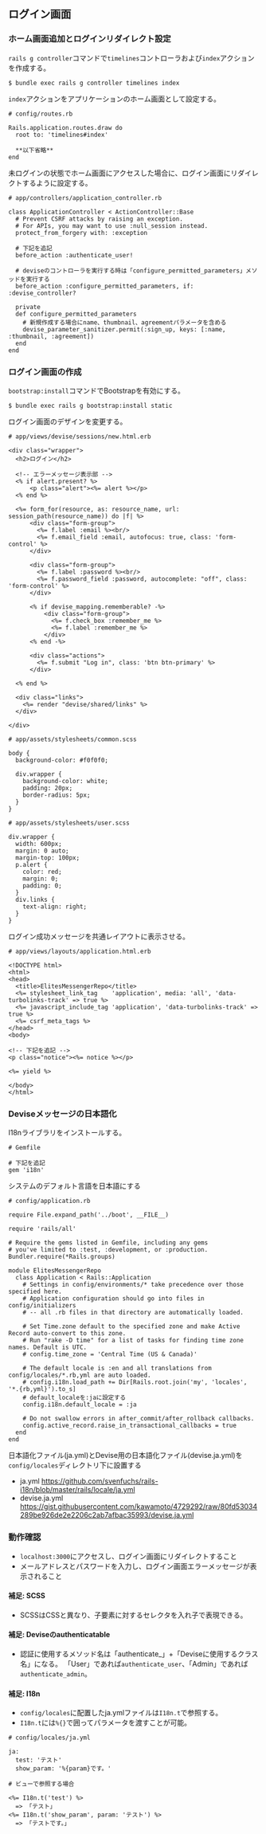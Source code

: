 ## ログイン画面

### ホーム画面追加とログインリダイレクト設定
`rails g controller`コマンドで`timelines`コントローラおよび`index`アクションを作成する。
```
$ bundle exec rails g controller timelines index
```

`index`アクションをアプリケーションのホーム画面として設定する。
```
# config/routes.rb

Rails.application.routes.draw do
  root to: 'timelines#index'

  **以下省略**
end
```

未ログインの状態でホーム画面にアクセスした場合に、ログイン画面にリダイレクトするように設定する。
```
# app/controllers/application_controller.rb

class ApplicationController < ActionController::Base
  # Prevent CSRF attacks by raising an exception.
  # For APIs, you may want to use :null_session instead.
  protect_from_forgery with: :exception

  # 下記を追記
  before_action :authenticate_user!

  # deviseのコントローラを実行する時は「configure_permitted_parameters」メソッドを実行する
  before_action :configure_permitted_parameters, if: :devise_controller?

  private
  def configure_permitted_parameters
    # 新規作成する場合にname、thumbnail、agreementパラメータを含める
    devise_parameter_sanitizer.permit(:sign_up, keys: [:name, :thumbnail, :agreement])
  end
end

```

### ログイン画面の作成
`bootstrap:install`コマンドでBootstrapを有効にする。
```
$ bundle exec rails g bootstrap:install static
```

ログイン画面のデザインを変更する。
```
# app/views/devise/sessions/new.html.erb

<div class="wrapper">
  <h2>ログイン</h2>

  <!-- エラーメッセージ表示部 -->
  <% if alert.present? %>
      <p class="alert"><%= alert %></p>
  <% end %>

  <%= form_for(resource, as: resource_name, url: session_path(resource_name)) do |f| %>
      <div class="form-group">
        <%= f.label :email %><br/>
        <%= f.email_field :email, autofocus: true, class: 'form-control' %>
      </div>

      <div class="form-group">
        <%= f.label :password %><br/>
        <%= f.password_field :password, autocomplete: "off", class: 'form-control' %>
      </div>

      <% if devise_mapping.rememberable? -%>
          <div class="form-group">
            <%= f.check_box :remember_me %>
            <%= f.label :remember_me %>
          </div>
      <% end -%>

      <div class="actions">
        <%= f.submit "Log in", class: 'btn btn-primary' %>
      </div>

  <% end %>

  <div class="links">
    <%= render "devise/shared/links" %>
  </div>

</div>

```
```
# app/assets/stylesheets/common.scss

body {
  background-color: #f0f0f0;

  div.wrapper {
    background-color: white;
    padding: 20px;
    border-radius: 5px;
  }
}
```
```
# app/assets/stylesheets/user.scss

div.wrapper {
  width: 600px;
  margin: 0 auto;
  margin-top: 100px;
  p.alert {
    color: red;
    margin: 0;
    padding: 0;
  }
  div.links {
    text-align: right;
  }
}
```

ログイン成功メッセージを共通レイアウトに表示させる。
```
# app/views/layouts/application.html.erb

<!DOCTYPE html>
<html>
<head>
  <title>ElitesMessengerRepo</title>
  <%= stylesheet_link_tag    'application', media: 'all', 'data-turbolinks-track' => true %>
  <%= javascript_include_tag 'application', 'data-turbolinks-track' => true %>
  <%= csrf_meta_tags %>
</head>
<body>

<!-- 下記を追記 -->
<p class="notice"><%= notice %></p>

<%= yield %>

</body>
</html>

```

### Deviseメッセージの日本語化
I18nライブラリをインストールする。
```
# Gemfile

# 下記を追記
gem 'i18n'
```

システムのデフォルト言語を日本語にする
```
# config/application.rb

require File.expand_path('../boot', __FILE__)

require 'rails/all'

# Require the gems listed in Gemfile, including any gems
# you've limited to :test, :development, or :production.
Bundler.require(*Rails.groups)

module ElitesMessengerRepo
  class Application < Rails::Application
    # Settings in config/environments/* take precedence over those specified here.
    # Application configuration should go into files in config/initializers
    # -- all .rb files in that directory are automatically loaded.

    # Set Time.zone default to the specified zone and make Active Record auto-convert to this zone.
    # Run "rake -D time" for a list of tasks for finding time zone names. Default is UTC.
    # config.time_zone = 'Central Time (US & Canada)'

    # The default locale is :en and all translations from config/locales/*.rb,yml are auto loaded.
    # config.i18n.load_path += Dir[Rails.root.join('my', 'locales', '*.{rb,yml}').to_s]
    # default_localeを:jaに設定する
    config.i18n.default_locale = :ja

    # Do not swallow errors in after_commit/after_rollback callbacks.
    config.active_record.raise_in_transactional_callbacks = true
  end
end
```

日本語化ファイル(ja.yml)とDevise用の日本語化ファイル(devise.ja.yml)を`config/locales`ディレクトリ下に設置する
- ja.yml https://github.com/svenfuchs/rails-i18n/blob/master/rails/locale/ja.yml
- devise.ja.yml https://gist.githubusercontent.com/kawamoto/4729292/raw/80fd53034289be926de2e2206c2ab7afbac35993/devise.ja.yml


### 動作確認
- `localhost:3000`にアクセスし、ログイン画面にリダイレクトすること
- メールアドレスとパスワードを入力し、ログイン画面エラーメッセージが表示されること

#### 補足: SCSS
- SCSSはCSSと異なり、子要素に対するセレクタを入れ子で表現できる。

#### 補足: Deviseのauthenticatable
- 認証に使用するメソッド名は「authenticate_」+「Deviseに使用するクラス名」になる。
「User」であれば`authenticate_user`、「Admin」であれば`authenticate_admin`。

#### 補足: I18n
- `config/locales`に配置したja.ymlファイルは`I18n.t`で参照する。
- `I18n.t`には`%{}`で囲ってパラメータを渡すことが可能。

```
# config/locales/ja.yml

ja:
  test: 'テスト'
  show_param: '%{param}です。'

```

```
# ビューで参照する場合

<%= I18n.t('test') %>
  => 「テスト」
<%= I18n.t('show_param', param: 'テスト') %>
  => 「テストです。」
```
